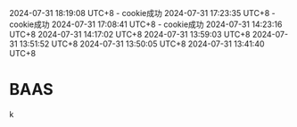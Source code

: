 2024-07-31 18:19:08 UTC+8 - cookie成功
2024-07-31 17:23:35 UTC+8 - cookie成功
2024-07-31 17:08:41 UTC+8 - cookie成功
2024-07-31 14:23:16 UTC+8
2024-07-31 14:17:02 UTC+8
2024-07-31 13:59:03 UTC+8
2024-07-31 13:51:52 UTC+8
2024-07-31 13:50:05 UTC+8
2024-07-31 13:41:40 UTC+8
# BAAS

k
